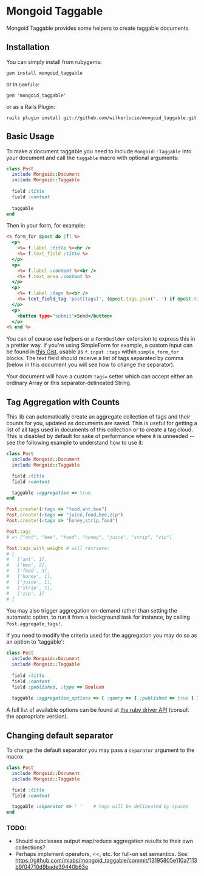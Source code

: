 Mongoid Taggable
================

Mongoid Taggable provides some helpers to create taggable documents.

Installation
------------

You can simply install from rubygems:

    gem install mongoid_taggable

or in `Gemfile`:

    gem 'mongoid_taggable'

or as a Rails Plugin:

    rails plugin install git://github.com/wilkerlucio/mongoid_taggable.git

Basic Usage
-----------

To make a document taggable you need to include `Mongoid::Taggable` into your document and call the `taggable` macro with optional arguments:

```ruby
class Post
  include Mongoid::Document
  include Mongoid::Taggable
  
  field :title
  field :content
  
  taggable
end
```

Then in your form, for example:

```rhtml
<% form_for @post do |f| %>
  <p>
    <%= f.label :title %><br />
    <%= f.text_field :title %>
  </p>
  <p>
    <%= f.label :content %><br />
    <%= f.text_area :content %>
  </p>
  <p>
    <%= f.label :tags %><br />
    <%= text_field_tag 'post[tags]', (@post.tags.join(', ') if @post.tags) %>
  </p>
  <p>
    <button type="submit">Send</button>
  </p>
<% end %>
```

You can of course use helpers or a `FormBuilder` extension to express this in a prettier way. If you're using SimpleForm for example, a custom input can be found in [this Gist](https://gist.github.com/1172956), usable as `f.input :tags` within `simple_form_for` blocks. The text field should receive a list of tags separated by comma (below in this document you will see how to change the separator).

Your document will have a custom `tags=` setter which can accept either an ordinary Array or this separator-delineated String.

Tag Aggregation with Counts
---------------------------

This lib can automatically create an aggregate collection of tags and their counts for you, updated as documents are saved. This is useful for getting a list of all tags used in documents of this collection or to create a tag cloud. This is disabled by default for sake of performance where it is unneeded -- see the following example to understand how to use it:

```ruby
class Post
  include Mongoid::Document
  include Mongoid::Taggable

  field :title
  field :content

  taggable :aggregation => true
end

Post.create!(:tags => "food,ant,bee")
Post.create!(:tags => "juice,food,bee,zip")
Post.create!(:tags => "honey,strip,food")

Post.tags
# => ["ant", "bee", "food", "honey", "juice", "strip", "zip"]

Post.tags_with_weight # will retrieve:
# [
#   ['ant', 1],
#   ['bee', 2],
#   ['food', 3],
#   ['honey', 1],
#   ['juice', 1],
#   ['strip', 1],
#   ['zip', 1]
# ]
```

You may also trigger aggregation on-demand rather than setting the automatic option, to run it from a background task for instance, by calling `Post.aggregate_tags!`.

If you need to modify the criteria used for the aggregation you may do so as an option to 'taggable':

```ruby
class Post
  include Mongoid::Document
  include Mongoid::Taggable
  
  field :title
  field :content
  field :published, :type => Boolean
  
  taggable :aggregation_options => { :query => { :published => true } }
```

A full list of available options can be found at [the ruby driver API](http://api.mongodb.org/ruby/current/Mongo/Collection.html#map_reduce-instance_method) (consult the appropriate version).

Changing default separator
--------------------------

To change the default separator you may pass a `separator` argument to the macro:

```ruby
class Post
  include Mongoid::Document
  include Mongoid::Taggable

  field :title
  field :content

  taggable :separator => ' '    # tags will be delineated by spaces
end
```

### TODO: ###

* Should subclasses output map/reduce aggregation results to their own collections?
* Perhaps implement operators, <<, etc. for full-on set semantics. See:
    https://github.com/mlabs/mongoid_taggable/commit/13195805e110a7113b9f04710d9bade39440b63e

